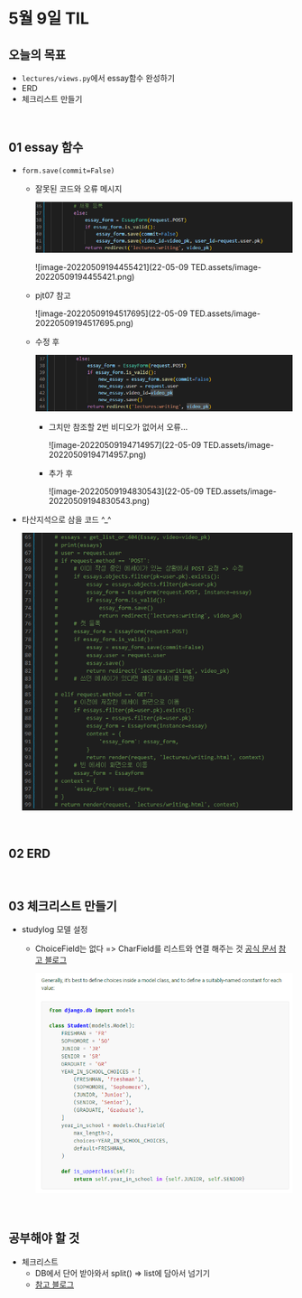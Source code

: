 # 5월 9일 TIL

## 오늘의 목표

* `lectures/views.py`에서 essay함수 완성하기
* ERD
* 체크리스트 만들기

<br/>

## 01 essay 함수

* `form.save(commit=False)`

  * 잘못된 코드와 오류 메시지

    ![image-20220509194436915](projects.assets/image-20220509194436915.png)

    ![image-20220509194455421](22-05-09 TED.assets/image-20220509194455421.png)

  * pjt07 참고

    ![image-20220509194517695](22-05-09 TED.assets/image-20220509194517695.png)

  * 수정 후

    ![image-20220509194608443](projects.assets/image-20220509194608443.png)

    * 그치만 참조할 2번 비디오가 없어서 오류...

      ![image-20220509194714957](22-05-09 TED.assets/image-20220509194714957.png)

    * 추가 후

      ![image-20220509194830543](22-05-09 TED.assets/image-20220509194830543.png)

* 타산지석으로 삼을 코드 ^_^

  ![image-20220509194906000](projects.assets/image-20220509194906000-16520990064182.png)

<br/>

## 02 ERD

<br/>

## 03 체크리스트 만들기

* studylog 모델 설정

  * ChoiceField는 없다 => CharField를 리스트와 연결 해주는 것 [공식 문서](https://docs.djangoproject.com/en/4.0/ref/models/fields/#choices) [참고 블로그](https://ssungkang.tistory.com/entry/Django-ChoiceField-%EC%82%AC%EC%9A%A9%ED%95%98%EA%B8%B0)

    ![image-20220509212620753](projects.assets/image-20220509212620753.png)

<br/>

## 공부해야 할 것

* 체크리스트
  * DB에서 단어 받아와서 split() => list에 담아서 넘기기
  * [참고 블로그](https://maximum-curry30.tistory.com/260)